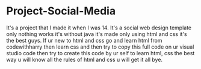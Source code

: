 # Project-Social-Media
It's a project that I made it when I was 14. It's a social web design template only nothing works it's without java it's made only using html and css it's the best guys. If ur new to html and css go and learn html from codewithharry then learn css and then try to copy this full code on ur visual studio code then try to create this code by ur self to learn html, css the best way u will know all the rules of html and css u will get it all bye.
